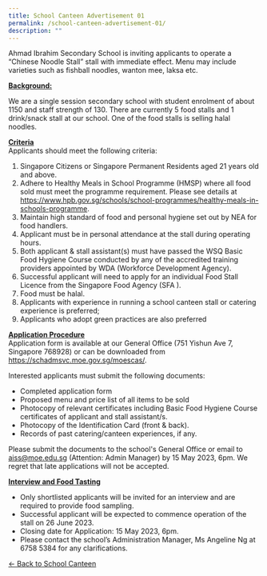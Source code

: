 ```yaml
---
title: School Canteen Advertisement 01
permalink: /school-canteen-advertisement-01/
description: ""
---
```

<p>Ahmad Ibrahim Secondary School is inviting applicants to operate a “Chinese Noodle Stall” stall with immediate effect. Menu may include varieties such as fishball noodles, wanton mee, laksa etc.</p>

<u><strong>Background:</strong></u><br>
<p>We are a single session secondary school with student enrolment of about 1150 and staff strength of 130. There are currently 5 food stalls and 1 drink/snack stall at our school. One of the food stalls is selling halal noodles.</p>

<u><strong>Criteria</strong></u><br>
Applicants should meet the following criteria:
1. Singapore Citizens or Singapore Permanent Residents aged 21 years old and above.
2. Adhere to Healthy Meals in School Programme (HMSP) where all food sold must meet the programme requirement. Please see details at <a href="https://www.hpb.gov.sg/schools/school-programmes/healthy-meals-in-schools-programme">https://www.hpb.gov.sg/schools/school-programmes/healthy-meals-in-schools-programme</a>.
3. Maintain high standard of food and personal hygiene set out by NEA for food handlers.
4. Applicant must be in personal attendance at the stall during operating hours.
5. Both applicant &amp; stall assistant(s) must have passed the WSQ Basic Food Hygiene Course conducted by any of the accredited training providers appointed by WDA (Workforce Development Agency).
6. Successful applicant will need to apply for an individual Food Stall Licence from the Singapore Food Agency (SFA ).
7. Food must be halal.
8. Applicants with experience in running a school canteen stall or catering experience is preferred;
9. Applicants who adopt green practices are also preferred

<u><strong>Application Procedure</strong></u><br>
Application form is available at our General Office (751 Yishun Ave 7, Singapore 768928) or can be downloaded from <a href="https://schadmsvc.moe.gov.sg/moescas/">https://schadmsvc.moe.gov.sg/moescas/</a>.

Interested applicants must submit the following documents:
* Completed application form
* Proposed menu and price list of all items to be sold
* Photocopy of relevant certificates including Basic Food Hygiene Course certificates of applicant and stall assistant/s.
* Photocopy of the Identification Card (front &amp; back).
* Records of past catering/canteen experiences, if any.

Please submit the documents to the school's General Office or email to aiss@moe.edu.sg (Attention: Admin Manager) by 15 May 2023, 6pm. We regret that late applications will not be accepted.

<u><strong>Interview and Food Tasting</strong></u><br>
* Only shortlisted applicants will be invited for an interview and are required to provide food sampling.
* Successful applicant will be expected to commence operation of the stall on 26 June 2023.
* Closing date for Application: 15 May 2023, 6pm.
* Please contact the school’s Administration Manager, Ms Angeline Ng at 6758 5384 for any clarifications.

[&lt;- Back to School Canteen](https://www.ahmadibrahimsec.moe.edu.sg/useful-info/school-canteen/)